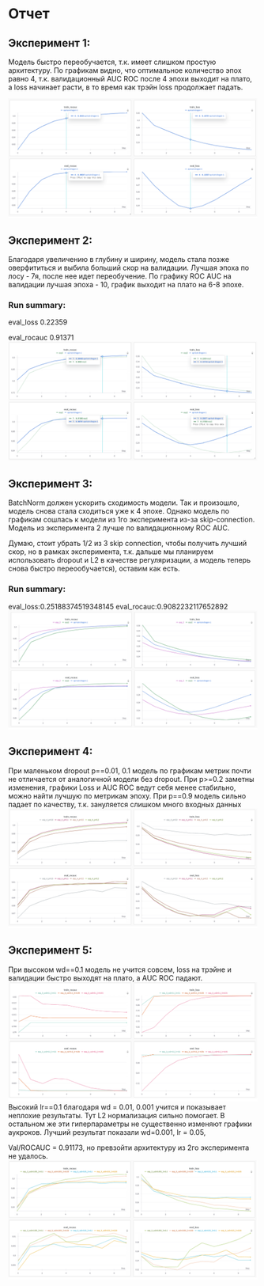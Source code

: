 # Отчет
## Эксперимент 1: 
Модель быстро переобучается, т.к. имеет слишком простую архитектуру.
По графикам видно, что оптимальное количество эпох равно 4, т.к. валидационный AUC ROC после 
4 эпохи выходит на плато, а loss начинает расти, в то время как трэйн loss продолжает падать.

![experiment 1](https://github.com/stainlao/2025_hw_dl/blob/master/exp_1.bmp)

## Эксперимент 2: 
Благодаря увеличению в глубину и ширину, модель стала позже оверфититься и выбила больший скор на валидации. 
Лучшая эпоха по лосу - 7я, после нее идет переобучение. 
По графику ROC AUC на валидации лучшая эпоха - 10, график выходит на плато на 6-8 эпохе.

### Run summary:
eval_loss 0.22359

eval_rocauc 0.91371
![experiment 2](https://github.com/stainlao/2025_hw_dl/blob/master/exp_2.bmp)

## Эксперимент 3: 
BatchNorm должен ускорить сходимость модели. Так и произошло, модель снова стала сходиться уже к 4 эпохе.
Однако модель по графикам сошлась к модели из 1го эксперимента из-за skip-connection. 
Модель из эксперимента 2 лучше по валидационному ROC AUC.

Думаю, стоит убрать 1/2 из 3 skip connection, чтобы получить лучший скор, но в рамках эксперимента, 
т.к. дальше мы планируем использовать dropout и L2 в качестве регуляризации, а модель теперь снова быстро переообучается),
оставим как есть.

### Run summary:
eval_loss:0.25188374519348145
eval_rocauc:0.9082232117652892
![experiment 3](https://github.com/stainlao/2025_hw_dl/blob/master/exp_3.bmp)

## Эксперимент 4: 
При маленьком dropout p==0.01, 0.1 модель по графикам метрик почти не отличается от аналогичной модели без dropout. 
При p>=0.2 заметны изменения, графики Loss и AUC ROC ведут себя менее стабильно, можно найти лучшую по метрикам эпоху. 
При p==0.9 модель сильно падает по качеству, т.к. зануляется слишком много входных данных
![experiment 4](https://github.com/stainlao/2025_hw_dl/blob/master/exp_4.bmp)

## Эксперимент 5: 
При высоком wd==0.1 модель не учится совсем, loss на трэйне и валидации быстро выходят на плато, а AUC ROC падают.
![experiment 5](https://github.com/stainlao/2025_hw_dl/blob/master/exp_5_lr0.1.bmp)
Высокий lr==0.1 благодаря wd = 0.01, 0.001 учится и показывает неплохие результаты. Тут L2 нормализация сильно помогает.
В остальном же эти гиперпараметры не существенно изменяют графики аукроков.
Лучший результат показали wd=0.001, lr = 0.05, 


Val/ROCAUC = 0.91173, но превзойти архитектуру из 2го эксперимента не удалось.
![experiment 5](https://github.com/stainlao/2025_hw_dl/blob/master/exp_5_1.bmp)
